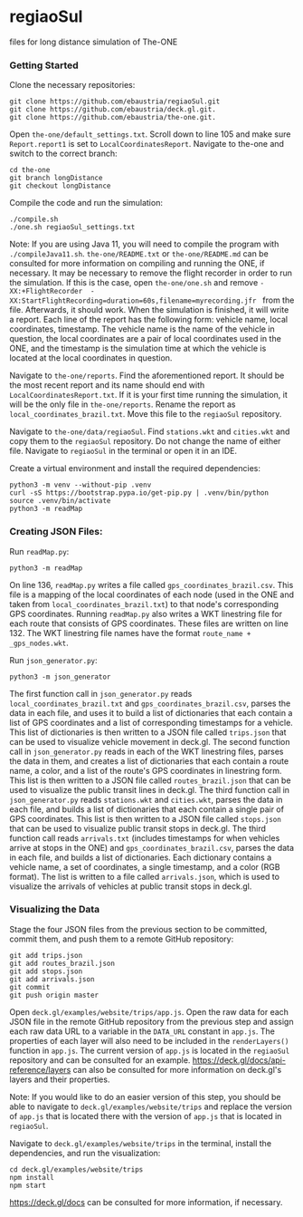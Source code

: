# regiaoSul
files for long distance simulation of The-ONE

### Getting Started
Clone the necessary repositories:

```
git clone https://github.com/ebaustria/regiaoSul.git
git clone https://github.com/ebaustria/deck.gl.git.
git clone https://github.com/ebaustria/the-one.git.
```

Open ```the-one/default_settings.txt```. Scroll down to line 105 and make sure ```Report.report1``` is set to ```LocalCoordinatesReport```. Navigate to the-one and switch to the correct branch:

```
cd the-one
git branch longDistance
git checkout longDistance
```

Compile the code and run the simulation:

```
./compile.sh
./one.sh regiaoSul_settings.txt
```

Note: If you are using Java 11, you will need to compile the program with ```./compileJava11.sh```. ```the-one/README.txt``` or ```the-one/README.md``` can be consulted for more information on compiling and running the ONE, if necessary. It may be necessary to remove the flight recorder in order to run the simulation. If this is the case, open ```the-one/one.sh``` and remove ```-XX:+FlightRecorder  -XX:StartFlightRecording=duration=60s,filename=myrecording.jfr ``` from the file. Afterwards, it should work. When the simulation is finished, it will write a report. Each line of the report has the following form: vehicle name, local coordinates, timestamp. The vehicle name is the name of the vehicle in question, the local coordinates are a pair of local coordinates used in the ONE, and the timestamp is the simulation time at which the vehicle is located at the local coordinates in question.

Navigate to ```the-one/reports```. Find the aforementioned report. It should be the most recent report and its name should end with ```LocalCoordinatesReport.txt```. If it is your first time running the simulation, it will be the only file in ```the-one/reports```. Rename the report as ```local_coordinates_brazil.txt```. Move this file to the ```regiaoSul``` repository.

Navigate to ```the-one/data/regiaoSul```. Find ```stations.wkt``` and ```cities.wkt``` and copy them to the ```regiaoSul``` repository. Do not change the name of either file. Navigate to ```regiaoSul``` in the terminal or open it in an IDE.

Create a virtual environment and install the required dependencies:

```
python3 -m venv --without-pip .venv
curl -sS https://bootstrap.pypa.io/get-pip.py | .venv/bin/python
source .venv/bin/activate
python3 -m readMap
```

### Creating JSON Files:
Run ```readMap.py```:

```
python3 -m readMap
```

On line 136, ```readMap.py``` writes a file called ```gps_coordinates_brazil.csv```. This file is a mapping of the local coordinates of each node (used in the ONE and taken from ```local_coordinates_brazil.txt```) to that node's corresponding GPS coordinates. Running ```readMap.py``` also writes a WKT linestring file for each route that consists of GPS coordinates. These files are written on line 132. The WKT linestring file names have the format ```route_name + _gps_nodes.wkt```.

Run ```json_generator.py```:

```
python3 -m json_generator
```

The first function call in ```json_generator.py``` reads ```local_coordinates_brazil.txt``` and ```gps_coordinates_brazil.csv```, parses the data in each file, and uses it to build a list of dictionaries that each contain a list of GPS coordinates and a list of corresponding timestamps for a vehicle. This list of dictionaries is then written to a JSON file called ```trips.json``` that can be used to visualize vehicle movement in deck.gl. The second function call in ```json_generator.py``` reads in each of the WKT linestring files, parses the data in them, and creates a list of dictionaries that each contain a route name, a color, and a list of the route's GPS coordinates in linestring form. This list is then written to a JSON file called ```routes_brazil.json``` that can be used to visualize the public transit lines in deck.gl. The third function call in ```json_generator.py``` reads ```stations.wkt``` and ```cities.wkt```, parses the data in each file, and builds a list of dictionaries that each contain a single pair of GPS coordinates. This list is then written to a JSON file called ```stops.json``` that can be used to visualize public transit stops in deck.gl. The third function call reads ```arrivals.txt``` (includes timestamps for when vehicles arrive at stops in the ONE) and ```gps_coordinates_brazil.csv```, parses the data in each file, and builds a list of dictionaries. Each dictionary contains a vehicle name, a set of coordinates, a single timestamp, and a color (RGB format). The list is written to a file called ```arrivals.json```, which is used to visualize the arrivals of vehicles at public transit stops in deck.gl.

### Visualizing the Data
Stage the four JSON files from the previous section to be committed, commit them, and push them to a remote GitHub repository:

```
git add trips.json
git add routes_brazil.json
git add stops.json
git add arrivals.json
git commit
git push origin master
```

Open ```deck.gl/examples/website/trips/app.js```. Open the raw data for each JSON file in the remote GitHub repository from the previous step and assign each raw data URL to a variable in the ```DATA_URL``` constant in ```app.js```. The properties of each layer will also need to be included in the ```renderLayers()``` function in ```app.js```. The current version of ```app.js``` is located in the ```regiaoSul``` repository and can be consulted for an example. https://deck.gl/docs/api-reference/layers can also be consulted for more information on deck.gl's layers and their properties.

Note: If you would like to do an easier version of this step, you should be able to navigate to ```deck.gl/examples/website/trips``` and replace the version of ```app.js``` that is located there with the version of ```app.js``` that is located in ```regiaoSul```.

Navigate to ```deck.gl/examples/website/trips``` in the terminal, install the dependencies, and run the visualization:

```
cd deck.gl/examples/website/trips
npm install
npm start
```

https://deck.gl/docs can be consulted for more information, if necessary.
